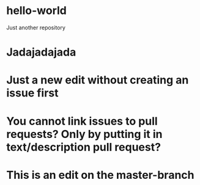 # hello-world
Just another repository

# Jadajadajada

# Just a new edit without creating an issue first
# You cannot link issues to pull requests? Only by putting it in text/description pull request?

# This is an edit on the master-branch

